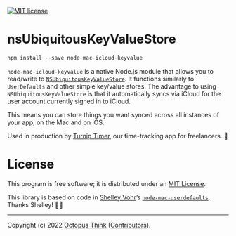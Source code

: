 [![MIT license](https://img.shields.io/badge/License-MIT-blue.svg)](https://lbesson.mit-license.org/)

# nsUbiquitousKeyValueStore

```js
npm install --save node-mac-icloud-keyvalue
```

`node-mac-icloud-keyvalue` is a native Node.js module that allows you to read/write to [`NSUbiquitousKeyValueStore`](https://developer.apple.com/documentation/foundation/nsubiquitouskeyvaluestore?language=objc). It functions similarly to `UserDefaults` and other simple key/value stores. The advantage to using `NSUbiquitousKeyValueStore` is that it automatically syncs via iCloud for the user account currently signed in to iCloud.

This means you can store things you want synced across all instances of your app, on the Mac and on iOS.

Used in production by [Turnip Timer](https://turniptimer.com), our time-tracking app for freelancers. 🙂

# License

This program is free software; it is distributed under an
[MIT License](https://github.com/octopusthink/node-mac-icloud-keyvalue/blob/master/LICENSE).

This library is based on code in [Shelley Vohr](https://codebyte.re)’s [`node-mac-userdefaults`](https://github.com/codebytere/node-mac-userdefaults). Thanks Shelley! 🙏🏻

---

Copyright (c) 2022 [Octopus Think](https://octopusthink.com)
([Contributors](https://github.com/octopusthink/node-mac-icloud-keyvalue/graphs/contributors)).
